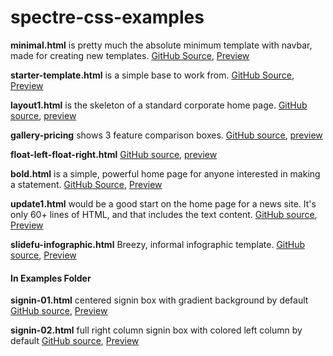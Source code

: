 # spectre-css-examples

**minimal.html** is pretty much the absolute minimum template with navbar, made for creating new templates. [GitHub Source](https://github.com/tomcam/spectre-css-examples/blob/master/minimal.html), [Preview](https://htmlpreview.github.com/?https://github.com/tomcam/spectre-css-examples/blob/master/minimal.html)

**starter-template.html** is a simple base to work from. [GitHub Source](https://github.com/tomcam/spectre-css-examples/blob/master/starter-template.html), [Preview](https://htmlpreview.github.com/?https://github.com/tomcam/spectre-css-examples/blob/master/starter-template.html)

**layout1.html** is the skeleton of a standard corporate home page. [GitHub source](https://github.com/tomcam/spectre-css-examples/blob/master/layout1.html), [preview](http://htmlpreview.github.io/?https://github.com/tomcam/spectre-css-examples/blob/master/layout1.html)

**gallery-pricing** shows 3 feature comparison boxes.
[GitHub source](https://github.com/tomcam/spectre-css-examples/blob/master/gallery-pricing.html), [preview](http://htmlpreview.github.io/?https://github.com/tomcam/spectre-css-examples/blob/master/gallery-pricing.html)

**float-left-float-right.html**
[GitHub source](https://github.com/tomcam/spectre-css-examples/blob/master/float-left-float-right.html), [preview](http://htmlpreview.github.io/?https://github.com/tomcam/spectre-css-examples/blob/master/float-left-float-right.html)

**bold.html** is a simple, powerful home page for anyone interested in making a statement. [GitHub Source](https://github.com/tomcam/spectre-css-examples/blob/master/bold.html), [Preview](https://htmlpreview.github.com/?https://github.com/tomcam/spectre-css-examples/blob/master/bold.html)

**update1.html** would be a good start on the home page for a news site. It's only 60+ lines of HTML, and that includes the text content. [GitHub source](https://github.com/tomcam/spectre-css-examples/blob/master/update1.html), [Preview](https://htmlpreview.github.com/?https://github.com/tomcam/spectre-css-examples/blob/master/update1.html)

**slidefu-infographic.html** Breezy, informal infographic template.
[GitHub source](https://github.com/tomcam/spectre-css-examples/blob/master/slidefu-infographic.html), [Preview](https://htmlpreview.github.com/?https://github.com/tomcam/spectre-css-examples/blob/master/slidefu-infographic.html)

#### In Examples Folder
**signin-01.html** centered signin box with gradient background by default
[GitHub source](https://github.com/tunjioye/spectre-css-examples/blob/master/examples/login-01.html), [Preview](http://htmlpreview.github.io/?https://github.com/tunjioye/spectre-css-examples/blob/master/examples/login-01.html)

**signin-02.html** full right column signin box with colored left column by default
[GitHub source](https://github.com/tunjioye/spectre-css-examples/blob/master/examples/login-02.html), [Preview](http://htmlpreview.github.io/?https://github.com/tunjioye/spectre-css-examples/blob/master/examples/login-02.html)
